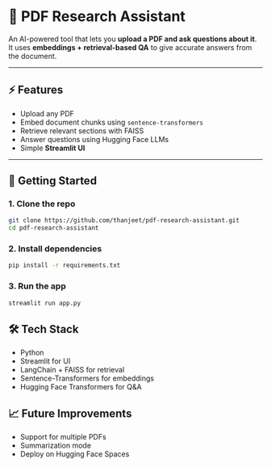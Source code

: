 # 📄 PDF Research Assistant

An AI-powered tool that lets you **upload a PDF and ask questions about it**.  
It uses **embeddings + retrieval-based QA** to give accurate answers from the document.

---

## ⚡ Features
- Upload any PDF
- Embed document chunks using `sentence-transformers`
- Retrieve relevant sections with FAISS
- Answer questions using Hugging Face LLMs
- Simple **Streamlit UI**

---

## 🚀 Getting Started
### 1. Clone the repo
```bash
git clone https://github.com/thanjeet/pdf-research-assistant.git
cd pdf-research-assistant
```

### 2. Install dependencies
```bash
pip install -r requirements.txt
```

### 3. Run the app
```bash
streamlit run app.py
```
## 🛠 Tech Stack
- Python 
- Streamlit for UI
- LangChain + FAISS for retrieval
- Sentence-Transformers for embeddings
- Hugging Face Transformers for Q&A


## 📈 Future Improvements
- Support for multiple PDFs
- Summarization mode
- Deploy on Hugging Face Spaces
